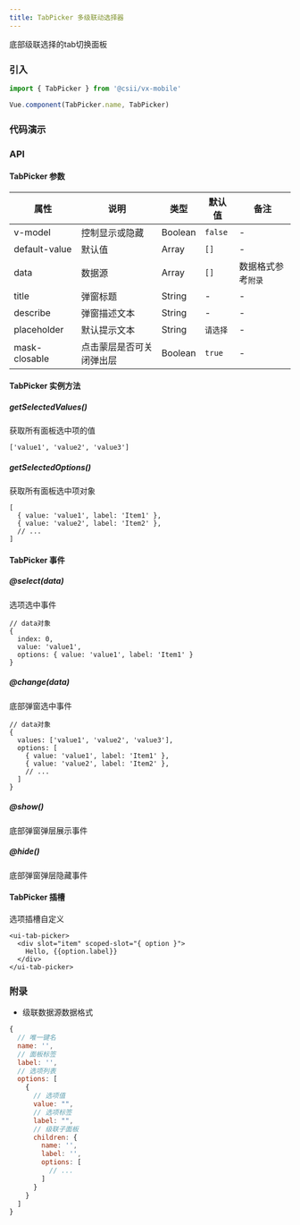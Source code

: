 ```yaml
---
title: TabPicker 多级联动选择器
---
```


底部级联选择的tab切换面板

### 引入

```javascript
import { TabPicker } from '@csii/vx-mobile'

Vue.component(TabPicker.name, TabPicker)
```

### 代码演示
<!-- DEMO -->

### API

#### TabPicker 参数
|属性 | 说明 | 类型 | 默认值 | 备注|
|----|-----|------|------|------|
|v-model|控制显示或隐藏|Boolean|`false`| -|
|default-value|默认值|Array|`[]`|-|
|data|数据源|Array|`[]`|数据格式参考`附录`|
|title|弹窗标题|String|-|-|
|describe|弹窗描述文本|String|-|-|
|placeholder|默认提示文本|String|`请选择`|-|
|mask-closable|点击蒙层是否可关闭弹出层|Boolean|`true`|-|


#### TabPicker 实例方法

##### getSelectedValues()
获取所有面板选中项的值

```
['value1', 'value2', 'value3']
```

##### getSelectedOptions()
获取所有面板选中项对象

```
[
  { value: 'value1', label: 'Item1' },
  { value: 'value2', label: 'Item2' },
  // ...
]
```

#### TabPicker 事件

##### @select(data)
选项选中事件

```
// data对象
{
  index: 0,
  value: 'value1',
  options: { value: 'value1', label: 'Item1' }
}
```

##### @change(data)
底部弹窗选中事件

```
// data对象
{
  values: ['value1', 'value2', 'value3'],
  options: [
    { value: 'value1', label: 'Item1' },
    { value: 'value2', label: 'Item2' },
    // ...
  ]
}
```

##### @show()
底部弹窗弹层展示事件

##### @hide()
底部弹窗弹层隐藏事件

#### TabPicker 插槽
选项插槽自定义

```
<ui-tab-picker>
  <div slot="item" scoped-slot="{ option }">
    Hello, {{option.label}}
  </div>
</ui-tab-picker>
```

### 附录

* 级联数据源数据格式

```javascript
{
  // 唯一键名
  name: '',
  // 面板标签
  label: '',
  // 选项列表
  options: [
    {
      // 选项值
      value: "",
      // 选项标签
      label: "",
      // 级联子面板
      children: {
        name: '',
        label: '',
        options: [
          // ...
        ]
      }
    }
  ]
}
```
